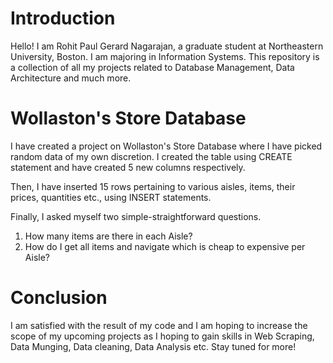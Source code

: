 # Introduction

Hello! I am Rohit Paul Gerard Nagarajan, a graduate student at Northeastern University, Boston. I am majoring in Information Systems. This repository is a collection of all my projects related to Database Management, Data Architecture and much more.


# Wollaston's Store Database

I have created a project on Wollaston's Store Database where I have picked random data of my own discretion. I created the table using CREATE statement and have created 5 new columns respectively. 

Then, I have inserted 15 rows pertaining to various aisles, items, their prices, quantities etc., using INSERT statements. 

Finally, I asked myself two simple-straightforward questions.
1. How many items are there in each Aisle?
2. How do I get all items and navigate which is cheap to expensive per Aisle?


# Conclusion

I am satisfied with the result of my code and I am hoping to increase the scope of my upcoming projects as I hoping to gain skills in Web Scraping, Data Munging, Data cleaning, Data Analysis etc. Stay tuned for more!



